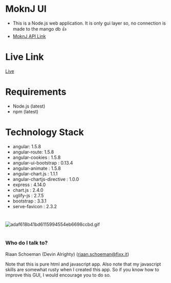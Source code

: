 # MoknJ UI #
* This is a Node.js web application. It is only gui layer so, no connection is made to the mango db :+1: 
* [MoknJ API Link](https://bitbucket.org/fixxitprofessionalservices/moknjapi)

# Live Link #
[Live](assetmanagergui-fixxhr.rhcloud.com)

# Requirements #
* Node.js (latest)
* npm (latest)

# Technology Stack #
* angular: 1.5.8 
* angular-route: 1.5.8 
* angular-cookies : 1.5.8 
* angular-ui-bootstrap : 0.13.4 
* angular-animate : 1.5.8 
* angular-chart.js : 1.1.1 
* angular-chartjs-directive : 1.0.0 
* express : 4.14.0 
* chart.js : 2.4.0 
* uglify-js : 2.7.5 
* bootstrap : 3.3.1 
* serve-favicon : 2.3.2 



#  #
![adaf618b41bd6115994554eb6698ccbd.gif](https://bitbucket.org/repo/Ak89LL/images/3116565472-adaf618b41bd6115994554eb6698ccbd.gif)

#  #
### Who do I talk to? ###
Riaan Schoeman (Devin Alrighty) (riaan.schoeman@fixx.it)

Note that this is pure html and javascript app. Also note that my javascript skills are somewhat rusty when I created this app. So if you know how to improve this GUI, I would encourage you to do so.